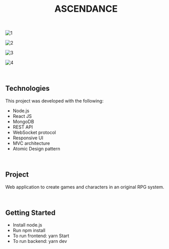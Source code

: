 <h1 align="center">
  ASCENDANCE
</h1>

<br>

![1](https://user-images.githubusercontent.com/49738156/90415966-d8bdb080-e07f-11ea-9333-7c677a764be7.PNG)

![2](https://user-images.githubusercontent.com/49738156/116277589-9fcbf480-a753-11eb-97ed-ed1f83ce23e6.PNG)

![3](https://user-images.githubusercontent.com/49738156/116277754-c8ec8500-a753-11eb-9006-eb6267c4cb7f.PNG)

![4](https://user-images.githubusercontent.com/49738156/116277804-d4d84700-a753-11eb-9de4-9ae2da7ea2ec.PNG)

<br>

## Technologies
This project was developed with the following:
- Node.js
- React JS
- MongoDB
- REST API
- WebSocket protocol
- Responsive UI
- MVC architecture 
- Atomic Design pattern

<br>

## Project
Web application to create games and characters in an original RPG system.

<br>

## Getting Started
- Install node.js
- Run npm install
- To run frontend: yarn Start
- To run backend: yarn dev

